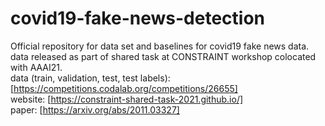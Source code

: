 # covid19-fake-news-detection
Official repository for data set and baselines for covid19 fake news data. <br>
data released as part of shared task at CONSTRAINT workshop colocated with AAAI21. <br> 
data (train, validation, test, test labels): [https://competitions.codalab.org/competitions/26655] <br>
website: [https://constraint-shared-task-2021.github.io/] <br>
paper: [https://arxiv.org/abs/2011.03327] <br>

